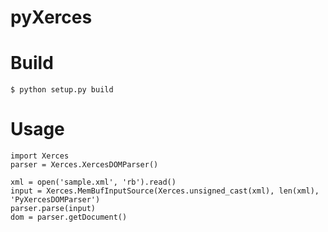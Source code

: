 pyXerces
========

Build
=====

	$ python setup.py build

Usage
=====

	import Xerces
	parser = Xerces.XercesDOMParser()
	
	xml = open('sample.xml', 'rb').read()
	input = Xerces.MemBufInputSource(Xerces.unsigned_cast(xml), len(xml), 'PyXercesDOMParser')
	parser.parse(input)
	dom = parser.getDocument()

